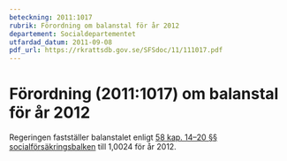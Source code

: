```yaml
---
beteckning: 2011:1017
rubrik: Förordning om balanstal för år 2012
departement: Socialdepartementet
utfardad_datum: 2011-09-08
pdf_url: https://rkrattsdb.gov.se/SFSdoc/11/111017.pdf
---
```


# Förordning (2011:1017) om balanstal för år 2012

Regeringen fastställer balanstalet enligt [58 kap. 14–20 §§ socialförsäkringsbalken](https://selex.se/eli/sfs/2010/110#kap58.14) till 1,0024 för år 2012.